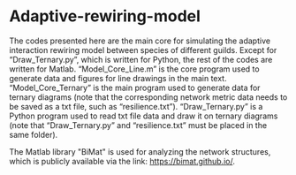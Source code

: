 # Adaptive-rewiring-model

The codes presented here are the main core for simulating the adaptive interaction rewiring model between species of different guilds. Except for “Draw_Ternary.py”, which is written for Python, the rest of the codes are written for Matlab. “Model_Core_Line.m” is the core program used to generate data and figures for line drawings in the main text. “Model_Core_Ternary” is the main program used to generate data for ternary diagrams (note that the corresponding network metric data needs to be saved as a txt file, such as “resilience.txt”). “Draw_Ternary.py” is a Python program used to read txt file data and draw it on ternary diagrams (note that “Draw_Ternary.py” and “resilience.txt” must be placed in the same folder).

The Matlab library "BiMat" is used for analyzing the network structures, which is publicly available via the link: https://bimat.github.io/.
